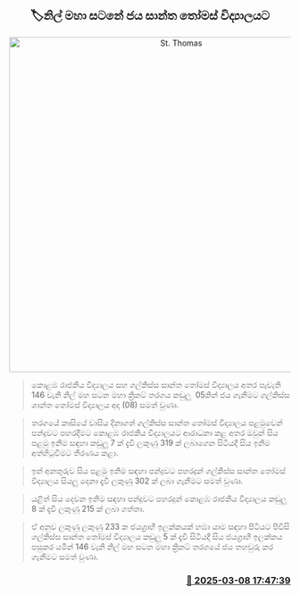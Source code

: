<p align='center'><b><h2 align='center' title='St. Thomas' College wins the Blue Battle'>🏷නිල් මහා සටනේ ජය සාන්ත තෝමස් විද්‍යාලයට</h2></b></p>
<p align='center'><img src='https://helakuru.sgp1.cdn.digitaloceanspaces.com/esana/images/lib/battle-of-blue.jpg' width='600' alt='St. Thomas' College wins the Blue Battle'></p>

> කොළඹ රාජකීය විද්‍යාලය සහ ගල්කිස්ස සාන්ත තෝමස් විද්‍යාලය අතර පැවැති 146 වැනි නිල් මහ සටන මහා ක්‍රිකට් තරගය කඩුලු  05කින් ජය ගැනීමට ගල්කිස්ස ශාන්ත තෝමස් විද්‍යාලය අද (08) සමත් වුණා.

> තරගයේ කාසියේ වාසිය දිනාගත් ගල්කිස්ස සාන්ත තෝමස් විද්‍යාලය පළමුවෙන් පන්දුවට පහරදීමට කොළඹ රාජකීය විද්‍යාලයට ආරාධනා කළ අතර ඔවුන් සිය පළමු ඉනිම සඳහා කඩුලු 7 ක් දැවී ලකුණු 319 ක් ලබාගෙන සිටියදී සිය ඉනිම අත්හිටුවීමට තීරණය කළා.

> ඉන් අනතුරුව සිය පළමු ඉනිම සඳහා පන්දුවට පහරදුන් ගල්කිස්ස සාන්ත තෝමස් විද්‍යාලය සියලු දෙනා දැවී ලකුණු 302 ක් ලබා ගැනීමට සමත් වුණා.

> යළිත් සිය දෙවන ඉනිම සඳහා පන්දුවට පහරදුන් කොළඹ රාජකීය විද්‍යාලය කඩුලු 8 ක් දැවී ලකුණු 215 ක් ලබා ගත්තා.

> ඒ අනුව ලකුණු ලකුණු 233 ක ජයග්‍රාහී ඉලක්කයක් හඹා යාම සඳහා පිටියට පිවිසි ගල්කිස්ස සාන්ත තෝමස් විද්‍යාලය කඩුලු 5 ක් දැවී සිටියදී සිය ජයග්‍රාහී ඉලක්කය පසුකර යමින් 146 වැනි නිල් මහ සටන මහා ක්‍රිකට් තරගයේ ජය තහවුරු කර ගැනීමට සමත් වුණා.



<h3 align='right'><a href='https://www.helakuru.lk/esana/p/108164/'>📅 2025-03-08 17:47:39</a></h3>
